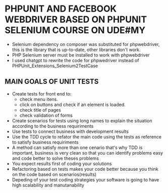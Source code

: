 # PHPUNIT AND FACEBOOK WEBDRIVER BASED ON PHPUNIT SELENIUM COURSE ON UDE#MY 

- Selenium dependency on composer was substituted for phpwebdriver, this is the library that is up-to-date, other libraries don't work.
- PHP Selenium server must be installed to work with phpwebdriver
- I used chatgpt to rewrite the code for phpwedriver instead of PHPUnit_Extensions_Selenium2TestCase

## MAIN GOALS OF UNIT TESTS

- Create tests for front end to:
    - check menu itens.
    - click on buttons and check if an element is loaded.
    - check title of pages
    - check validation of forms
- Create scenarios for tests using long names to explain the situation according to the business requiriments
- Use tests to connect business with development results
- Use the TDD cycle to refator the main code using the tests as reference to satisfy business requiriments
- A method can satisfy more than one cenario that's why TDD is important, business is very clean so that you can identify problems easy and code better to solve theses problems
- You expect results first of coding your solutions
- Refactoring based on tests makes your code better because you think on the code based on scenarios(results)
- Depeding of your test coding strategies your software is going to have high scalability and manutanability